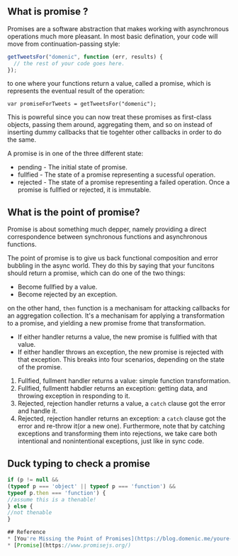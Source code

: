 ## What is promise ?
Promises are a software abstraction that makes working with asynchronous operations much more pleasant. In most basic 
defination, your code will move from continuation-passing style:
```js
getTweetsFor("domenic", function (err, results) {
  // the rest of your code goes here.
});
```
to one where your functions return a value, called a promise, which is represents the eventual result of the operation:
```
var promiseForTweets = getTweetsFor("domenic");
```
This is powreful since you can now treat these promises as first-class objects, passing them around, aggregating them, and so
on instead of inserting dummy callbacks that tie togehter other callbacks in order to do the same.

A promise is in one of the three different state:
* pending - The initial state of promise.
* fullfied - The state of a promise representing a sucessful operation.
* rejected - The state of a promise representing a failed operation.
Once a promise is fullfied or rejected, it is immutable.

## What is the point of promise?
Promise is about something much depper, namely providing a direct correspondence between synchronous functions and asynchronous
functions.

The point of promise is to give us back functional composition and error bubbling in the async world. They do this by saying
that your funcitons should return a promise, which can do one of the two things:
* Become fullfied by a value.
* Become rejected by an exception.

on the other hand, `then` function is a mechanisam for attacking callbacks for an aggregation collection. It's a mechanisam 
for applying a transformation to a promise, and yielding a new promise frome that transformation.
* If either handler returns a value, the new promise is fullfied with that value.
* If either handler throws an exception, the new promise is rejected with that exception.
This breaks into four scenarios, depending on the state of the promise.
1. Fullfied, fullment handler returns a value: simple function transformation.
2. Fullfied, fullmentt habdler returns an exception: getting data, and throwing exception in responding to it.
3. Rejected, rejection handler returns a value, a `catch` clause got the error and handle it.
4. Rejected, rejection handler returns an exception: a `catch` clause got the error and re-throw it(or a new one).
Furthermore, note that by catching exceptions and transforming them into rejections, we take care both intentional and 
nonintentional exceptions, just like in sync code.

## Duck typing to check a promise
```js
if (p != null &&
(typeof p === 'object' || typeof p === 'function') && 
typeof p.then === 'function') {
//assume this is a thenable!
} else {
//not thenable
}

## Reference
* [You're Missing the Point of Promises](https://blog.domenic.me/youre-missing-the-point-of-promises/)
* [Promise](https://www.promisejs.org/)


 
